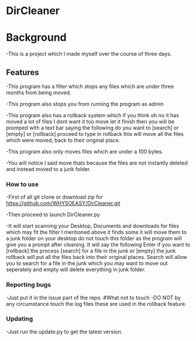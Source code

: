 # DirCleaner
# Background
-This is a project which I made myself over the course of three days.
## Features
-This program has a filter which stops any files which are under three months from being moved.


-This program also stops you from running the program as admin


-This program also has a rollback system which if you think oh no it has moved a lot of files I dont want it too move let it finish then you will be promped with a text bar saying the following do you want to [search] or [empty] or [rollback] proceed to type in rollback this will move all the files which were moved, back to their original place.


-This program also only moves files which are under a 100 bytes.


-You will notice I said move thats because the files are not instantly deleted and instead moved to a junk folder.
### How to use
-First of all git clone or download zip for <https://github.com/WHYSOEASY/DirCleaner.git>


-Then proceed to launch DirCleaner.py


-It will start scanning your Desktop, Documents and downloads for files which may fit the filter I mentioned above it finds some it will move them to a junk folder on your desktop do not touch this folder as the program will give you a prompt after cleaning. It will say the following Enter if you want to [rollback] the process [search] for a file in the junk or [empty] the junk rollback will put all the files back into their original places. Search will allow you to search for a file in the junk which you may want to move out seperately and empty will delete everything in junk folder.
###  Reporting bugs
-Just put it in the issue part of the repo.
#What not to touch
-DO NOT by any circumstance touch the log files these are used in the rollback feature.
###  Updating
-Just run the update.py to get the latest version.
